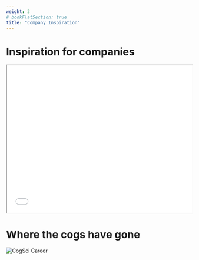 ```yaml
---
weight: 3
# bookFlatSection: true
title: "Company Inspiration"
---
```


# Inspiration for companies

<iframe id="job inspiration" src="../../../career/companies-inspiration.pdf" width="100%" height="400px"></iframe>

# Where the cogs have gone
![CogSci Career](https://docs.google.com/document/d/1n6mTIOj-bJxSs_FVqJVr4vlKOLPYKsJAdasim1Mrbx8/edit?usp=sharing)
